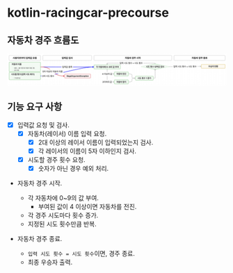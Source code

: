 # kotlin-racingcar-precourse

## 자동차 경주 흐름도
![feature_flow.png](attachment/feature_flow.png)

## 기능 요구 사항
- [x] 입력값 요청 및 검사.
  - [x] 자동차(레이서) 이름 입력 요청.
    - [x] 2대 이상의 레이서 이름이 입력되었는지 검사.
    - [x] 각 레이서의 이름이 5자 이하인지 검사.
  - [x] 시도할 경주 횟수 요청.
    - [x] 숫자가 아닌 경우 예외 처리.

- 자동차 경주 시작.
  - 각 자동차에 0~9의 값 부여.
    - 부여된 값이 4 이상이면 자동차를 전진.
  - 각 경주 시도마다 횟수 증가.
  - 지정된 시도 횟수만큼 반복.
   
- 자동차 경주 종료.
  - `입력 시도 횟수 = 시도 횟수`이면, 경주 종료.
  - 최종 우승자 출력.